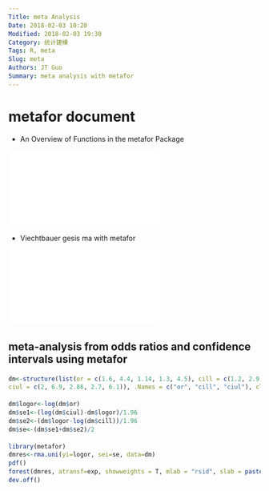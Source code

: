 ```yaml
---
Title: meta Analysis
Date: 2018-02-03 10:20
Modified: 2018-02-03 19:30
Category: 统计建模
Tags: R, meta
Slug: meta
Authors: JT Guo
Summary: meta analysis with metafor
---
```

# metafor document

+ An Overview of Functions in the metafor Package

![metafor diagram](/documents/metafor_diagram.pdf)

+ Viechtbauer gesis ma with metafor

![talks](/documents/talks_2016_viechtbauer_gesis_ma_with_metafor.pdf)

<!--more-->

## meta-analysis from odds ratios and confidence intervals using metafor

```R
dm<-structure(list(or = c(1.6, 4.4, 1.14, 1.3, 4.5), cill = c(1.2, 2.9, 0.45, 0.6, 3.2),
ciul = c(2, 6.9, 2.86, 2.7, 6.1)), .Names = c("or", "cill", "ciul"), class = "data.frame", row.names = c(NA, -5L))

dm$logor<-log(dm$or)
dm$se1<-(log(dm$ciul)-dm$logor)/1.96
dm$se2<-(dm$logor-log(dm$cill))/1.96
dm$se<-(dm$se1+dm$se2)/2

library(metafor)
dmres<-rma.uni(yi=logor, sei=se, data=dm)
pdf()
forest(dmres, atransf=exp, showweights = T, mlab = "rsid", slab = paste0("study", 1:5))
dev.off()
```